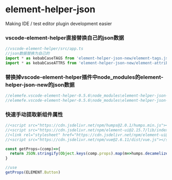 # element-helper-json
Making IDE / test editor plugin development easier

### vscode-element-helper直接替换自己的json数据
```javascript
//vscode-element-helper/src/app.ts
//json数据替换为自己的
import * as kebabCaseTAGS from 'element-helper-json-new/element-tags.json';
import * as kebabCaseATTRS from 'element-helper-json-new/element-attributes.json';
```
### 替换掉vscode-element-helper插件中node_modules的element-helper-json-new的json数据
```javascript
//elemefe.vscode-element-helper-0.5.6\node_modules\element-helper-json-new\element-tags.json
//elemefe.vscode-element-helper-0.5.6\node_modules\element-helper-json-new\element-attributes.json
```

### 快速手动提取新组件属性
```javascript
//<script src="https://cdn.jsdelivr.net/npm/humps@2.0.1/humps.min.js"></script>
//<script src="https://cdn.jsdelivr.net/npm/element-ui@2.15.7/lib/index.min.js"></script>
//<link rel="stylesheet" href="https://cdn.jsdelivr.net/npm/element-ui@2.15.7/lib/theme-chalk/index.min.css" />
//<script src="https://cdn.jsdelivr.net/npm/vue@2.6.11/dist/vue.js"></script>

const getProps=(comp)=>{
  return JSON.stringify(Object.keys(comp.props).map(m=>humps.decamelize(m, { separator: '-' })))
}

//use
getProps(ELEMENT.Button)
```
